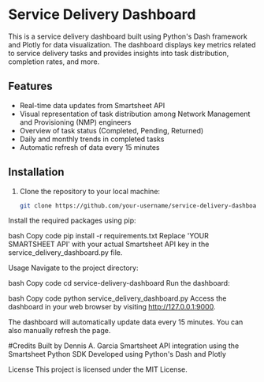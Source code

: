 # Service Delivery Dashboard


This is a service delivery dashboard built using Python's Dash framework and Plotly for data visualization. The dashboard displays key metrics related to service delivery tasks and provides insights into task distribution, completion rates, and more.

## Features

- Real-time data updates from Smartsheet API
- Visual representation of task distribution among Network Management and Provisioning (NMP) engineers
- Overview of task status (Completed, Pending, Returned)
- Daily and monthly trends in completed tasks
- Automatic refresh of data every 15 minutes

## Installation

1. Clone the repository to your local machine:

   ```bash
   git clone https://github.com/your-username/service-delivery-dashboard.git

Install the required packages using pip:

bash
Copy code
pip install -r requirements.txt
Replace 'YOUR SMARTSHEET API' with your actual Smartsheet API key in the service_delivery_dashboard.py file.

Usage
Navigate to the project directory:

bash
Copy code
cd service-delivery-dashboard
Run the dashboard:

bash
Copy code
python service_delivery_dashboard.py
Access the dashboard in your web browser by visiting http://127.0.0.1:9000.

The dashboard will automatically update data every 15 minutes. You can also manually refresh the page.


#Credits
Built by Dennis A. Garcia
Smartsheet API integration using the Smartsheet Python SDK
Developed using Python's Dash and Plotly

License
This project is licensed under the MIT License.








